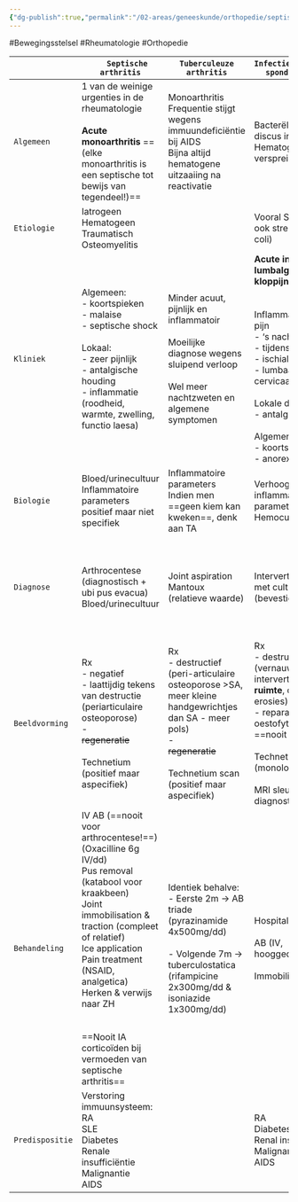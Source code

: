 ```yaml
---
{"dg-publish":true,"permalink":"/02-areas/geneeskunde/orthopedie/septische-arthritis/","noteIcon":"","created":"2024-11-24T10:55:12.861+01:00","updated":"2024-12-31T16:57:29.396+01:00"}
---
```


#Bewegingsstelsel #Rheumatologie #Orthopedie 

|                 | `   Septische arthritis`                                                                                                                                                                                                                                                                                                                      | `Tuberculeuze arthritis`                                                                                                                                                                   | `Infectieuze/septische spondylodiscitis`                                                                                                                                                                                                                                                                | `Tuberculeuze spondylodiscitis`                                                                                                                                                                                                           |
| --------------- | --------------------------------------------------------------------------------------------------------------------------------------------------------------------------------------------------------------------------------------------------------------------------------------------------------------------------------------------- | ------------------------------------------------------------------------------------------------------------------------------------------------------------------------------------------ | ------------------------------------------------------------------------------------------------------------------------------------------------------------------------------------------------------------------------------------------------------------------------------------------------------- | ----------------------------------------------------------------------------------------------------------------------------------------------------------------------------------------------------------------------------------------- |
| `Algemeen`      | 1 van de weinige urgenties in de rheumatologie  <br>  <br>**Acute monoarthritis** ==(elke monoarthritis is een septische tot bewijs van tegendeel!)==                                                                                                                                                                                         | Monoarthritis  <br>Frequentie stijgt wegens immuundeficiëntie bij AIDS  <br>Bijna altijd hematogene uitzaaiing na reactivatie                                                              | Bacterële infectie discus intervertebralis  <br>Hematogene verspreiding                                                                                                                                                                                                                                 |                                                                                                                                                                                                                                           |
| `Etiologie`     | Iatrogeen  <br>Hematogeen  <br>Traumatisch  <br>Osteomyelitis                                                                                                                                                                                                                                                                                 |                                                                                                                                                                                            | Vooral S. aureus (ev ook streptococcus, e. coli)                                                                                                                                                                                                                                                        |                                                                                                                                                                                                                                           |
| `Kliniek`       | Algemeen:  <br>- koortspieken  <br>- malaise  <br>- septische shock  <br>  <br>Lokaal:  <br>- zeer pijnlijk  <br>- antalgische houding  <br>- inflammatie (roodheid, warmte, zwelling, functio laesa)                                                                                                                                         | Minder acuut, pijnlijk en inflammatoir  <br>  <br>Moeilijke diagnose wegens sluipend verloop  <br>  <br>Wel meer nachtzweten en algemene symptomen                                         | **Acute inflammatoire lumbalgie met kloppijn  <br>  <br>**  <br>Inflammatoire axiale pijn  <br>- ‘s nachts  <br>- tijdens rust  <br>- ischialgie  <br>- lumbaal > dorsaal > cervicaal  <br>  <br>Lokale drukpijn  <br>- antalgische positie  <br>  <br>Algemene sumptomen  <br>- koorts  <br>- anorexie | Meer subklinisch (minder pijn, minder acuut, minder koorts)  <br>  <br>Wel meer nachtzweten en algemene symptomen                                                                                                                         |
| `Biologie`      | Bloed/urinecultuur  <br>Inflammatoire parameters positief maar niet specifiek                                                                                                                                                                                                                                                                 | Inflammatoire parameters  <br>Indien men  <br>==geen kiem kan kweken==, denk aan TA                                                                                                        | Verhoogde inflammatoire parameters  <br>Hemocultuur                                                                                                                                                                                                                                                     |                                                                                                                                                                                                                                           |
| `Diagnose`      | Arthrocentese (diagnostisch + ubi pus evacua)  <br>Bloed/urinecultuur                                                                                                                                                                                                                                                                         | Joint aspiration  <br>Mantoux (relatieve waarde)                                                                                                                                           | Intervertebrale punctie met cultuur (bevestiging)                                                                                                                                                                                                                                                       | //  <br>  <br>Maar vaak meer dan 1 intervertebrale ruimte aangetast (fuseau - paravertebraal abces)                                                                                                                                       |
| `Beeldvorming`  | Rx  <br>- negatief  <br>- laattijdig tekens van destructie (periarticulaire osteoporose)  <br>-  <br>~~regeneratie~~  <br>  <br>Technetium (positief maar aspecifiek)                                                                                                                                                                         | Rx  <br>- destructief (peri-articulaire osteoporose >SA, meer kleine handgewrichtjes dan SA - meer pols)  <br>-  <br>~~regeneratie~~  <br>  <br>Technetium scan (positief maar aspecifiek) | Rx  <br>- destructie (vernauwde intervertebrale  <br>**ruimte**, osteoporose, erosies)  <br>- reparatie (sclerose, oestofyten,  <br>==nooit fusie==)  <br>  <br>Technetium scan (monolocalisatie)  <br>  <br>MRI sleutel tot diagnostiek                                                                | Rx  <br>- destructie (vernauwde intervertebrale  <br>==ruimtes==, osteoporose, erosies, paravertebraal abces)  <br>- reparatie (vertebrale  <br>**fusie**)  <br>  <br>MRI sleutel voor diagnostiek                                        |
| `Behandeling`   | IV AB (==nooit voor arthrocentese!==) (Oxacilline 6g IV/dd)  <br>Pus removal (katabool voor kraakbeen)  <br>Joint immobilisation & traction (compleet of relatief)  <br>Ice application  <br>Pain treatment (NSAID, analgetica)  <br>Herken & verwijs naar ZH  <br>  <br>  <br>==Nooit IA corticoïden bij vermoeden van septische arthritis== | Identiek behalve:  <br>- Eerste 2m → AB triade (pyrazinamide 4x500mg/dd)  <br>  <br>- Volgende 7m → tuberculostatica (rifampicine 2x300mg/dd & isoniazide 1x300mg/dd)                      | Hospitalisatie 3-6m  <br>  <br>AB (IV, hooggedoseerd)  <br>  <br>Immobilisatie                                                                                                                                                                                                                          | Hospitalisatie met:  <br>- immobilisatie  <br>- AB  <br>→ eerste 2m → AB triade (pyrazinamide)  <br>→ >1j → tuberculostatica (rifampicine, isoniazide)  <br>  <br>Chirurgie bij neurologische symptomen (draining of parevertebral abces) |
| `Predispositie` | Verstoring immuunsysteem:  <br>RA  <br>SLE  <br>Diabetes  <br>Renale insufficiëntie  <br>Malignantie  <br>AIDS                                                                                                                                                                                                                                |                                                                                                                                                                                            | RA  <br>Diabetes  <br>Renal insufficiency  <br>Malignancy  <br>AIDS                                                                                                                                                                                                                                     |                                                                                                                                                                                                                                           |
